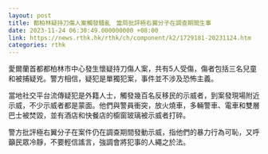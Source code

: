 ```yaml
---
layout: post
title: 都柏林疑持刀傷人案觸發騷亂　當局批評極右翼分子在調查期間生事
date: 2023-11-24 06:30:49.000000000 +08:00
link: https://news.rthk.hk/rthk/ch/component/k2/1729181-20231124.htm
categories: rthk
---
```


愛爾蘭首都都柏林市中心發生懷疑持刀傷人案，共有5人受傷，傷者包括三名兒童和被捕疑兇。警方相信，疑犯是單獨犯案，事件並不涉及恐怖主義。

當地社交平台流傳疑犯是外籍人士，觸發幾百名反移民的示威者，到案發現場附近示威，不少示威者都是蒙面。他們與警員衝突，放火燒車，多輛警車、電車和雙層巴士被焚毀，並有酒店和快餐店的櫥窗玻璃被示威者打碎。

警方批評極右翼分子在案件仍在調查期間發動示威，指他們的暴力行為可恥，又呼籲民眾冷靜，不要輕信謠言，強調會將犯事的人繩之於法。
